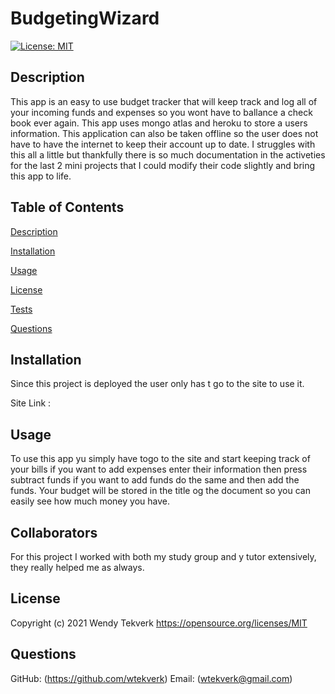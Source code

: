 # BudgetingWizard
[![License: MIT](https://img.shields.io/badge/License-MIT-yellow.svg)](https://opensource.org/licenses/MIT)
  
## Description
This app is an easy to use budget tracker that will keep track and log all of your incoming funds and expenses so you wont have to ballance a check book ever again. This app uses mongo atlas and heroku to store a users information. This application can also be taken offline so the user does not have to have the internet to keep their account up to date. I struggles with this all a little but thankfully there is so much documentation in the activeties for the last 2 mini projects that I could modify their code slightly and bring this app to life. 
  
## Table of Contents 
  
  [Description](##Description)
  
  [Installation](##Installation)
  
  [Usage](##Usage)
  
  [License](##License)
  
  [Tests](##Tests)
  
  [Questions](##Questions)
  
  
## Installation
Since this project is deployed the user only has t go to the site to use it.

Site Link :

## Usage
To use this app yu simply have togo to the site and start keeping track of your bills if you want to add expenses enter their information then press subtract funds if you want to add funds do the same and then add the funds. Your budget will be stored in the title og the document so you can easily see how much money you have.

## Collaborators 
For this project I worked with both my study group and y tutor extensively, they really helped me as always.


## License
Copyright (c) 2021 Wendy Tekverk
https://opensource.org/licenses/MIT

## Questions
  GitHub: (https://github.com/wtekverk)
  Email: (wtekverk@gmail.com)
  